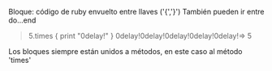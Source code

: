 Bloque: código de ruby envuelto entre llaves ('{','}')
También pueden ir entre  do...end

> 5.times { print "0delay!" }
0delay!0delay!0delay!0delay!0delay!=> 5

Los bloques siempre están unidos a métodos, en este caso al método 'times'


